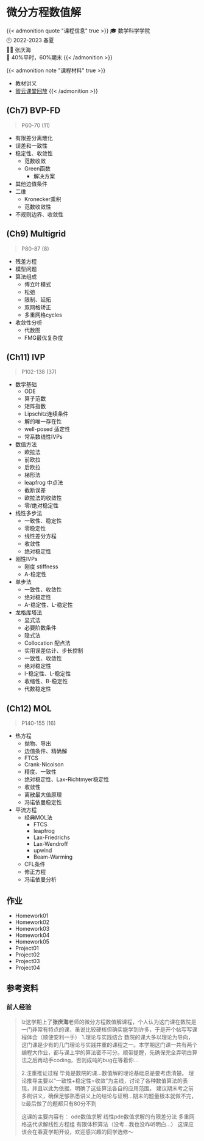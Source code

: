 # 微分方程数值解


<!--more-->

{{< admonition quote "课程信息" true >}}
🎓 数学科学学院<br>
🕙 2022-2023 春夏<br>
🧑‍🏫 张庆海<br>
📝 40%平时，60%期末
{{< /admonition >}}


{{< admonition note "课程材料" true >}}
- 教材讲义
- [智云课堂回放](https://classroom.zju.edu.cn/coursedetail?course_id=51564&tenant_code=112)
{{< /admonition >}}


## (Ch7) BVP-FD

> P60-70 (11)

- 有限差分离散化
- 误差和一致性
- 稳定性、收敛性
    - 范数收敛
    - Green函数
        - 解决方案
- 其他边值条件
- 二维
    - Kronecker乘积
    - 范数收敛性
- 不规则边界、收敛性

## (Ch9) Multigrid

> P80-87 (8)

- 残差方程
- 模型问题
- 算法组成
    - 傅立叶模式
    - 松弛
    - 限制、延拓
    - 双网格矫正
    - 多重网格cycles
- 收敛性分析
    - 代数图
    - FMG最优复杂度

## (Ch11) IVP

> P102-138 (37)

- 数学基础
    - ODE
    - 算子范数
    - 矩阵指数
    - Lipschitz连续条件
    - 解的唯一存在性
    - well-posed 适定性
    - 常系数线性IVPs
- 数值方法
    - 欧拉法
    - 前欧拉
    - 后欧拉
    - 梯形法
    - leapfrog 中点法
    - 截断误差
    - 欧拉法的收敛性
    - 零/绝对稳定性
- 线性多步法
    - 一致性、稳定性
    - 零稳定性
    - 线性差分方程
    - 收敛性
    - 绝对稳定性
- 刚性IVPs
    - 刚度 stiffness
    - A-稳定性
- 单步法
    - 一致性、收敛性
    - 绝对稳定性
    - A-稳定性、L-稳定性
- 龙格库塔法
    - 显式法
    - 必要阶数条件
    - 隐式法
    - Collocation 配点法
    - 实用误差估计、步长控制
    - 一致性、收敛性
    - 绝对稳定性
    - I-稳定性、L-稳定性
    - 收缩性、B-稳定性
    - 代数稳定性

## (Ch12) MOL

> P140-155 (16)

- 热方程
    - 抛物、导出
    - 边值条件、精确解
    - FTCS
    - Crank-Nicolson
    - 精度、一致性
    - 绝对稳定性、Lax-Richtmyer稳定性
    - 收敛性
    - 离散最大值原理
    - 冯诺依曼稳定性
- 平流方程
    - 经典MOL法
        - FTCS
        - leapfrog
        - Lax-Friedrichs
        - Lax-Wendroff
        - upwind
        - Beam-Warming
    - CFL条件
    - 修正方程
    - 冯诺依曼分析

## 作业

- Homework01
- Homework02
- Homework03
- Homework04
- Homework05
- Project01
- Project02
- Project03
- Project04

## 参考资料

### 前人经验

> lz这学期上了**张庆海**老师的微分方程数值解课程，个人认为这门课在数院是一门非常有特点的课，虽说比较硬核但确实能学到许多，于是开个帖写写课程体会（顺便安利一手） 1.理论与实践结合 数院的课大多以理论为导向，这门课是少有的几门理论与实践并重的课程之一。本学期这门课一共有两个编程大作业，都与课上学的算法密不可分。顺带提醒，先确保完全弄明白算法之后再动手coding，否则成吨的bug在等着你...
> 
> 2.注重推证过程 毕竟是数院的课...数值解的理论基础总是要考虑清楚。 理论推导主要以“一致性+稳定性=收敛”为主线，讨论了各种数值算法的表现，并且以此为依据，明确了这些算法各自的应用范围。 建议期末考之前多刷讲义，确保足够熟悉讲义上的结论与证明...期末的题量根本就做不完，lz最后做了的题都只有80分不到
> 
> 这课的主要内容有： ode数值求解 线性pde数值求解的有限差分法 多重网格迭代求解线性方程组 有限体积算法（没考...我也没咋听明白...） 这课应该会在春夏学期开设，欢迎感兴趣的同学选修～

